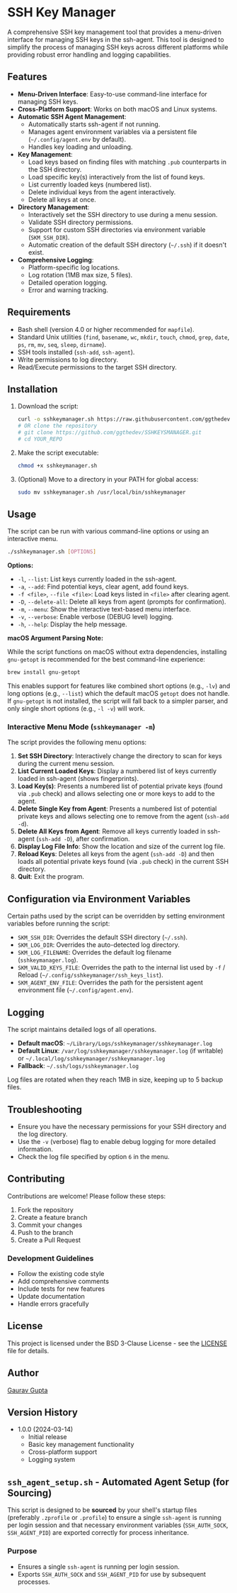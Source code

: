 # SSH Key Manager

A comprehensive SSH key management tool that provides a menu-driven interface for managing SSH keys in the ssh-agent. This tool is designed to simplify the process of managing SSH keys across different platforms while providing robust error handling and logging capabilities.

## Features

- **Menu-Driven Interface**: Easy-to-use command-line interface for managing SSH keys.
- **Cross-Platform Support**: Works on both macOS and Linux systems.
- **Automatic SSH Agent Management**:
  - Automatically starts ssh-agent if not running.
  - Manages agent environment variables via a persistent file (`~/.config/agent.env` by default).
  - Handles key loading and unloading.
- **Key Management**:
  - Load keys based on finding files with matching `.pub` counterparts in the SSH directory.
  - Load specific key(s) interactively from the list of found keys.
  - List currently loaded keys (numbered list).
  - Delete individual keys from the agent interactively.
  - Delete all keys at once.
- **Directory Management**:
  - Interactively set the SSH directory to use during a menu session.
  - Validate SSH directory permissions.
  - Support for custom SSH directories via environment variable (`SKM_SSH_DIR`).
  - Automatic creation of the default SSH directory (`~/.ssh`) if it doesn't exist.
- **Comprehensive Logging**:
  - Platform-specific log locations.
  - Log rotation (1MB max size, 5 files).
  - Detailed operation logging.
  - Error and warning tracking.

## Requirements

- Bash shell (version 4.0 or higher recommended for `mapfile`).
- Standard Unix utilities (`find`, `basename`, `wc`, `mkdir`, `touch`, `chmod`, `grep`, `date`, `ps`, `rm`, `mv`, `seq`, `sleep`, `dirname`).
- SSH tools installed (`ssh-add`, `ssh-agent`).
- Write permissions to log directory.
- Read/Execute permissions to the target SSH directory.

## Installation

1. Download the script:

   ```bash
   curl -o sshkeymanager.sh https://raw.githubusercontent.com/ggthedev/SSHKEYSMANAGER/refs/heads/main/sshkeymanager.sh # Replace with the actual raw URL
   # OR clone the repository
   # git clone https://github.com/ggthedev/SSHKEYSMANAGER.git
   # cd YOUR_REPO
   ```

2. Make the script executable:

   ```bash
   chmod +x sshkeymanager.sh
   ```

3. (Optional) Move to a directory in your PATH for global access:

   ```bash
   sudo mv sshkeymanager.sh /usr/local/bin/sshkeymanager
   ```

## Usage

The script can be run with various command-line options or using an interactive menu.

```bash
./sshkeymanager.sh [OPTIONS]
```

**Options:**

*   `-l`, `--list`: List keys currently loaded in the ssh-agent.
*   `-a`, `--add`: Find potential keys, clear agent, add found keys.
*   `-f <file>`, `--file <file>`: Load keys listed in `<file>` after clearing agent.
*   `-D`, `--delete-all`: Delete all keys from agent (prompts for confirmation).
*   `-m`, `--menu`: Show the interactive text-based menu interface.
*   `-v`, `--verbose`: Enable verbose (DEBUG level) logging.
*   `-h`, `--help`: Display the help message.

**macOS Argument Parsing Note:**

While the script functions on macOS without extra dependencies, installing `gnu-getopt` is recommended for the best command-line experience:

```bash
brew install gnu-getopt
```

This enables support for features like combined short options (e.g., `-lv`) and long options (e.g., `--list`) which the default macOS `getopt` does not handle. If `gnu-getopt` is not installed, the script will fall back to a simpler parser, and only single short options (e.g., `-l -v`) will work.

### Interactive Menu Mode (`sshkeymanager -m`)

The script provides the following menu options:

1.  **Set SSH Directory**: Interactively change the directory to scan for keys during the current menu session.
2.  **List Current Loaded Keys**: Display a numbered list of keys currently loaded in ssh-agent (shows fingerprints).
3.  **Load Key(s)**: Presents a numbered list of potential private keys (found via `.pub` check) and allows selecting one or more keys to add to the agent.
4.  **Delete Single Key from Agent**: Presents a numbered list of potential private keys and allows selecting one to remove from the agent (`ssh-add -d`).
5.  **Delete All Keys from Agent**: Remove all keys currently loaded in ssh-agent (`ssh-add -D`), after confirmation.
6.  **Display Log File Info**: Show the location and size of the current log file.
7.  **Reload Keys**: Deletes all keys from the agent (`ssh-add -D`) and then loads all potential private keys found (via `.pub` check) in the current SSH directory.
8.  **Quit**: Exit the program.

## Configuration via Environment Variables

Certain paths used by the script can be overridden by setting environment variables before running the script:

- `SKM_SSH_DIR`: Overrides the default SSH directory (`~/.ssh`).
- `SKM_LOG_DIR`: Overrides the auto-detected log directory.
- `SKM_LOG_FILENAME`: Overrides the default log filename (`sshkeymanager.log`).
- `SKM_VALID_KEYS_FILE`: Overrides the path to the internal list used by `-f` / Reload (`~/.config/sshkeymanager/ssh_keys_list`).
- `SKM_AGENT_ENV_FILE`: Overrides the path for the persistent agent environment file (`~/.config/agent.env`).

## Logging

The script maintains detailed logs of all operations.

- **Default macOS**: `~/Library/Logs/sshkeymanager/sshkeymanager.log`
- **Default Linux**: `/var/log/sshkeymanager/sshkeymanager.log` (if writable) or `~/.local/log/sshkeymanager/sshkeymanager.log`
- **Fallback**: `~/.ssh/logs/sshkeymanager.log`

Log files are rotated when they reach 1MB in size, keeping up to 5 backup files.

## Troubleshooting

- Ensure you have the necessary permissions for your SSH directory and the log directory.
- Use the `-v` (verbose) flag to enable debug logging for more detailed information.
- Check the log file specified by option `6` in the menu.

## Contributing

Contributions are welcome! Please follow these steps:

1. Fork the repository
2. Create a feature branch
3. Commit your changes
4. Push to the branch
5. Create a Pull Request

### Development Guidelines

- Follow the existing code style
- Add comprehensive comments
- Include tests for new features
- Update documentation
- Handle errors gracefully

## License

This project is licensed under the BSD 3-Clause License - see the [LICENSE](LICENSE) file for details.

## Author

[Gaurav Gupta](https://github.com/ggthedev)

## Version History

- 1.0.0 (2024-03-14)
  - Initial release
  - Basic key management functionality
  - Cross-platform support
  - Logging system

## `ssh_agent_setup.sh` - Automated Agent Setup (for Sourcing)

This script is designed to be **sourced** by your shell's startup files (preferably `.zprofile` or `.profile`) to ensure a single `ssh-agent` is running per login session and that necessary environment variables (`SSH_AUTH_SOCK`, `SSH_AGENT_PID`) are exported correctly for process inheritance.

### Purpose

- Ensures a single `ssh-agent` is running per login session.
- Exports `SSH_AUTH_SOCK` and `SSH_AGENT_PID` for use by subsequent processes.